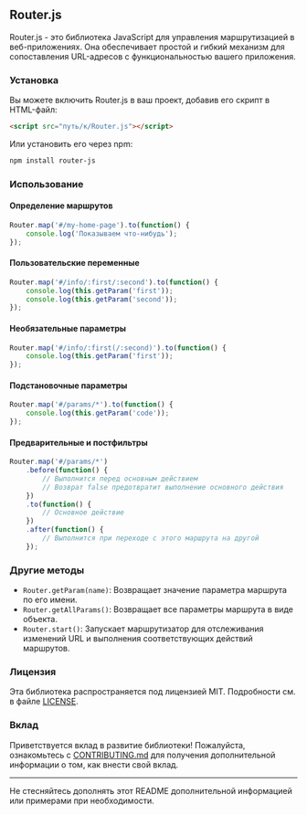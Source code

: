 ## Router.js

Router.js - это библиотека JavaScript для управления маршрутизацией в веб-приложениях. Она обеспечивает простой и гибкий механизм для сопоставления URL-адресов с функциональностью вашего приложения.

### Установка

Вы можете включить Router.js в ваш проект, добавив его скрипт в HTML-файл:

```html
<script src="путь/к/Router.js"></script>
```

Или установить его через npm:

```bash
npm install router-js
```

### Использование

#### Определение маршрутов

```javascript
Router.map('#/my-home-page').to(function() {
    console.log('Показываем что-нибудь');
});
```

#### Пользовательские переменные

```javascript
Router.map('#/info/:first/:second').to(function() {
    console.log(this.getParam('first'));
    console.log(this.getParam('second'));
});
```

#### Необязательные параметры

```javascript
Router.map('#/info/:first(/:second)').to(function() {
    console.log(this.getParam('first'));
});
```

#### Подстановочные параметры

```javascript
Router.map('#/params/*').to(function() {
    console.log(this.getParam('code'));
});
```

#### Предварительные и постфильтры

```javascript
Router.map('#/params/*')
    .before(function() { 
        // Выполнится перед основным действием
        // Возврат false предотвратит выполнение основного действия
    })
    .to(function() {
        // Основное действие
    })
    .after(function() { 
        // Выполнится при переходе с этого маршрута на другой 
    });
```

### Другие методы

- `Router.getParam(name)`: Возвращает значение параметра маршрута по его имени.
- `Router.getAllParams()`: Возвращает все параметры маршрута в виде объекта.
- `Router.start()`: Запускает маршрутизатор для отслеживания изменений URL и выполнения соответствующих действий маршрутов.

### Лицензия

Эта библиотека распространяется под лицензией MIT. Подробности см. в файле [LICENSE](LICENSE).

### Вклад

Приветствуется вклад в развитие библиотеки! Пожалуйста, ознакомьтесь с [CONTRIBUTING.md](CONTRIBUTING.md) для получения дополнительной информации о том, как внести свой вклад.

---

Не стесняйтесь дополнять этот README дополнительной информацией или примерами при необходимости.